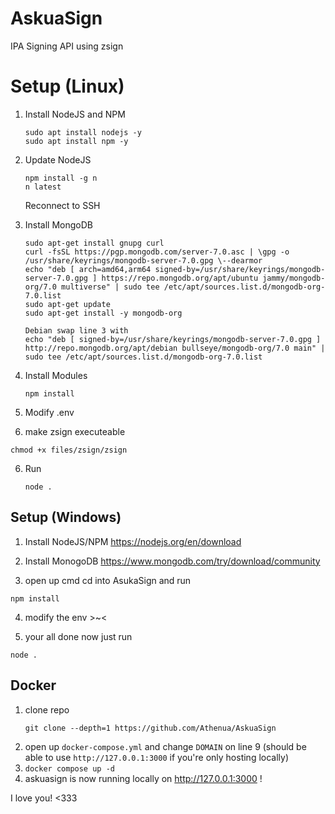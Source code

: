 # AskuaSign
IPA Signing API using zsign

# Setup (Linux)
1. Install NodeJS and NPM
    ```console
    sudo apt install nodejs -y
    sudo apt install npm -y
    ```

2. Update NodeJS
    ```console
    npm install -g n
    n latest
    ```
    Reconnect to SSH

3. Install MongoDB
    ```console
    sudo apt-get install gnupg curl
    curl -fsSL https://pgp.mongodb.com/server-7.0.asc | \gpg -o /usr/share/keyrings/mongodb-server-7.0.gpg \--dearmor
    echo "deb [ arch=amd64,arm64 signed-by=/usr/share/keyrings/mongodb-server-7.0.gpg ] https://repo.mongodb.org/apt/ubuntu jammy/mongodb-org/7.0 multiverse" | sudo tee /etc/apt/sources.list.d/mongodb-org-7.0.list
    sudo apt-get update
    sudo apt-get install -y mongodb-org

    Debian swap line 3 with
    echo "deb [ signed-by=/usr/share/keyrings/mongodb-server-7.0.gpg ] http://repo.mongodb.org/apt/debian bullseye/mongodb-org/7.0 main" | sudo tee /etc/apt/sources.list.d/mongodb-org-7.0.list
    ```

4. Install Modules
    ```console
    npm install
    ```
    
5. Modify .env

6. make zsign executeable
```console
chmod +x files/zsign/zsign
```
6. Run
    ```console
    node .
    ```

## Setup (Windows)
1. Install NodeJS/NPM https://nodejs.org/en/download

2. Install MonogoDB https://www.mongodb.com/try/download/community

3. open up cmd cd into AsukaSign and run
```
npm install
```
4. modify the env >~<

5. your all done now just run
```console
node .
```

## Docker
1. clone repo
   ```console
   git clone --depth=1 https://github.com/Athenua/AskuaSign
   ```
2. open up `docker-compose.yml` and change `DOMAIN` on line 9 (should be able to use `http://127.0.0.1:3000` if you're only hosting locally)
3. `docker compose up -d`
4. askuasign is now running locally on http://127.0.0.1:3000 !

I love you! <333
